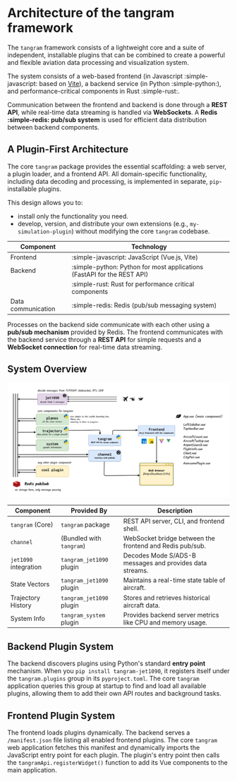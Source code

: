 # Architecture of the tangram framework

The `tangram` framework consists of a lightweight core and a suite of independent, installable plugins that can be combined to create a powerful and flexible aviation data processing and visualization system.

The system consists of a web-based frontend (in Javascript :simple-javascript: based on [Vite](https://vite.dev/)), a backend service (in Python :simple-python:), and performance-critical components in Rust :simple-rust:.

Communication between the frontend and backend is done through a **REST API**, while real-time data streaming is handled via **WebSockets**. A **Redis :simple-redis: pub/sub system** is used for efficient data distribution between backend components.

## A Plugin-First Architecture

The core `tangram` package provides the essential scaffolding: a web server, a plugin loader, and a frontend API. All domain-specific functionality, including data decoding and processing, is implemented in separate, `pip`-installable plugins.

This design allows you to:

- install only the functionality you need.
- develop, version, and distribute your own extensions (e.g., `my-simulation-plugin`) without modifying the core `tangram` codebase.

| Component          | Technology                                                              |
| ------------------ | ----------------------------------------------------------------------- |
| Frontend           | :simple-javascript: JavaScript (Vue.js, Vite)                           |
| Backend            | :simple-python: Python for most applications (FastAPI for the REST API) |
|                    | :simple-rust: Rust for performance critical components                  |
| Data communication | :simple-redis: Redis (pub/sub messaging system)                         |

Processes on the backend side communicate with each other using a **pub/sub mechanism** provided by Redis. The frontend communicates with the backend service through a **REST API** for simple requests and a **WebSocket connection** for real-time data streaming.

## System Overview

![tangram architecture](../screenshot/tangram_diagram.png)

| **Component**         | **Provided By**          | **Description**                                            |
| --------------------- | ------------------------ | ---------------------------------------------------------- |
| `tangram` (Core)      | `tangram` package        | REST API server, CLI, and frontend shell.                  |
| `channel`             | (Bundled with `tangram`) | WebSocket bridge between the frontend and Redis pub/sub.   |
| `jet1090` integration | `tangram_jet1090` plugin | Decodes Mode S/ADS-B messages and provides data streams.   |
| State Vectors         | `tangram_jet1090` plugin | Maintains a real-time state table of aircraft.             |
| Trajectory History    | `tangram_jet1090` plugin | Stores and retrieves historical aircraft data.             |
| System Info           | `tangram_system` plugin  | Provides backend server metrics like CPU and memory usage. |

## Backend Plugin System

The backend discovers plugins using Python's standard **entry point** mechanism. When you `pip install tangram-jet1090`, it registers itself under the `tangram.plugins` group in its `pyproject.toml`. The core `tangram` application queries this group at startup to find and load all available plugins, allowing them to add their own API routes and background tasks.


<!-- ### jet1090

**Documentation**: <https://mode-s.org/jet1090>

`jet1090` is a Rust-based ADS-B decoder that can be used to decode ADS-B messages from a variety of sources, including software-defined radio devices and network streams such as those provided by commercial ADS-B receivers. It is designed to be fast and efficient, making it suitable for real-time applications.

### planes

**Documentation**: [planes](planes.md)

`planes` is a Python-based component that maintains a state vector table of aircraft. It is responsible for tracking the position and other parameters of aircraft in real-time. The component uses the data provided by `jet1090` to update the state vector table and provide real-time information about the aircraft.

A state vector table is a data structure that contains the latest information about all the parameters of the aircraft. This is necessary because all ADS-B messages do not provide all the parameters of the aircraft at once. In particular the position, the speed, the track angle and the identification all come in different messages. Having the most recent information along all the possible features is usually enough to display the aircraft on a map.

### trajectory

**Documentation**: [trajectory](trajectory.md)

`trajectory` is a Python-based component that provides a history of data for a given aircraft. It is responsible for storing and retrieving historical data about the aircraft's position and other parameters. The component uses the data stored by the Redis system and reformat it to be used by the frontend in a more standard JSON-like format. This is useful to be able to display the trajectory of an aircraft on a map, as well as to provide historical data for plotting, e.g. altitude, speed, vertical rate, etc.

### tangram REST API

**Documentation**: available when you run the service at <http://localhost:2345/tangram/docs>

The `tangram` component is a Python-based REST API that provides data retrieval and management capabilities. It is responsible for handling requests from the frontend and providing the necessary data for visualization and analysis. The API is designed to be modular and extensible, allowing researchers to add their own endpoints and functionality as needed.

Basic endpoints provided by the API include the data from `trajectory` and `planes`. Other endpoints are provided to facilitate the use of other data such as meteorological data through `fastmeteo` (<https://github.com/open-aviation/fastmeteo>). Since the component is based on FastAPI, it also possible to dynamically add new endpoints to the API at the plugin level. This allows researchers to create their own endpoints for specific research needs, such as custom data processing or analysis.

### channel

**Documentation**: [channel](channel.md)

The `channel` (<https://github.com/emctoo/channel>) component is a Rust-based WebSocket connection that makes the bridge between the frontend and the Redis pub/sub system. It is responsible for providing real-time updates from and to the frontend.

For instance, state vectors updates from the `planes` component are sent on the Redis pub/sub and the `channel` tool listens to the channel before sending the data to the frontend through a WebSocket. Conversely, the bounding box of the map is sent from the frontend to the `channel` component, which then sends it on the Redis pub/sub system. For example, the `planes` component listens to this channel and updates the state vector table accordingly. -->

## Frontend Plugin System

The frontend loads plugins dynamically. The backend serves a `/manifest.json` file listing all enabled frontend plugins. The core `tangram` web application fetches this manifest and dynamically imports the JavaScript entry point for each plugin. The plugin's entry point then calls the `tangramApi.registerWidget()` function to add its Vue components to the main application.


<!-- The frontend is based on Vue.js and provides a dynamic, real-time visualization interface for aviation data. It is designed to be modular, allowing users to implement their own plugins for data visualization and analysis.

The entry point is the `App.vue` file, which initializes the application and sets up the main component. At this point, the webpage is divided into:

- a main content area in the center, which displays the map with the visible aircraft;
- a navigation bar at the top, described in `components/TopNavBar.vue`;
- a sidebar on the left, described in `components/LeftSideBar.vue`, which pops up when the user clicks on an aircraft on the map.

Most other components (located in the `components/` directory) are referred to from the main `App.vue` file or from other components.

Extensions of the web application are described in the [Plugins](../plugins/index.md) section. -->

<!-- ## Containers and process management

By default, most components run within a single container managed by [`process-compose`](https://github.com/F1bonacc1/process-compose). The tool handles process startup and shutdown; manages dependencies between processes; provides process monitoring and logging.
This architecture is defined in `container/process-compose.yaml` and can be extended to include additional services.

The description of the tangram container is defined in `container/tangram.Containerfile`.

The two components which are not running in the `tangram` container are the services that are the most natural to run on a different node:

- the Redis service, which runs in its [own _default_ container](https://hub.docker.com/_/redis);
- the `jet1090` component, which also runs in its [own container](https://ghcr.io/xoolive/jet1090) to allow for easier updates.

!!! tip

    If you want to use `jet1090` with a RTL-SDR dongle, it could be easier to configure it outside of the container as it requires access to the USB device. -->

